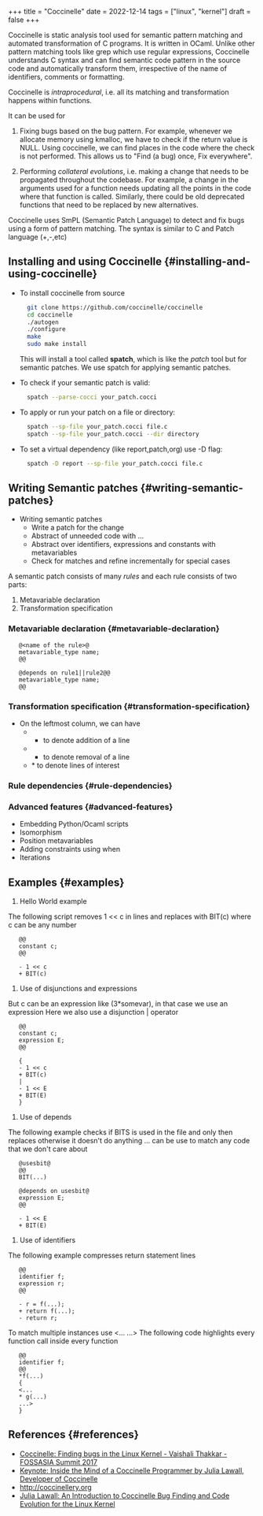 +++
title = "Coccinelle"
date = 2022-12-14
tags = ["linux", "kernel"]
draft = false
+++

Coccinelle is static analysis tool used for semantic pattern matching and automated transformation of C programs.
It is written in OCaml.
Unlike other pattern matching tools like grep which use regular expressions, Coccinelle understands C syntax and
can find semantic code pattern in the source code and automatically transform them, irrespective of the name of identifiers, comments or formatting.

Coccinelle is _intraprocedural_, i.e. all its matching and transformation happens within functions.

It can be used for

1.  Fixing bugs based on the bug pattern. For example, whenever we allocate memory using kmalloc, we have to check if the return value is NULL.
    Using coccinelle, we can find places in the code where the check is not performed.
    This allows us to "Find (a bug) once, Fix everywhere".

2.  Performing _collateral evolutions_, i.e. making a change that needs to be propagated throughout the codebase.
    For example, a change in the arguments used for a function needs updating all the points in the code where that function is called.
    Similarly, there could be old deprecated functions that need to be replaced by new alternatives.

Coccinelle uses SmPL (Semantic Patch Language) to detect and fix bugs using a form of pattern matching.
The syntax is similar to C and Patch language (+,-,etc)


## Installing and using Coccinelle {#installing-and-using-coccinelle}

-   To install coccinelle from source

    ```bash
      git clone https://github.com/coccinelle/coccinelle
      cd coccinelle
      ./autogen
      ./configure
      make
      sudo make install
    ```

    This will install a tool called **spatch**, which is like the _patch_ tool but for semantic patches.
    We use spatch for applying semantic patches.

-   To check if your semantic patch is valid:

    ```bash
      spatch --parse-cocci your_patch.cocci
    ```

-   To apply or run your patch on a file or directory:

    ```bash
      spatch --sp-file your_patch.cocci file.c
      spatch --sp-file your_patch.cocci --dir directory
    ```

-   To set a virtual dependency (like report,patch,org) use -D flag:

    ```bash
      spatch -D report --sp-file your_patch.cocci file.c
    ```


## Writing Semantic patches {#writing-semantic-patches}

-   Writing semantic patches
    -   Write a patch for the change
    -   Abstract of unneeded code with ...
    -   Abstract over identifiers, expressions and constants with metavariables
    -   Check for matches and refine incrementally for special cases

A semantic patch consists of many _rules_ and each rule consists of two parts:

1.  Metavariable declaration
2.  Transformation specification


### Metavariable declaration {#metavariable-declaration}

```Coccinelle
   @<name of the rule>@
   metavariable_type name;
   @@

   @depends on rule1||rule2@@
   metavariable_type name;
   @@
```


### Transformation specification {#transformation-specification}

-   On the leftmost column, we can have
    -   + to denote addition of a line
    -   - to denote removal of a line
    -   \* to denote lines of interest


### Rule dependencies {#rule-dependencies}


### Advanced features {#advanced-features}

-   Embedding Python/Ocaml scripts
-   Isomorphism
-   Position metavariables
-   Adding constraints using when
-   Iterations


## Examples {#examples}

1.  Hello World example

The following script removes 1 &lt;&lt; c in lines and replaces with BIT(c) where c
can be any number

```Coccinelle
   @@
   constant c;
   @@

   - 1 << c
   + BIT(c)
```

1.  Use of disjunctions and expressions

But c can be an expression like (3\*somevar), in that case we use an expression
Here we also use a disjunction | operator

```Coccinelle
   @@
   constant c;
   expression E;
   @@

   {
   - 1 << c
   + BIT(c)
   |
   - 1 << E
   + BIT(E)
   }
```

1.  Use of depends

The following example checks if BITS is used in the file and only then replaces
otherwise it doesn't do anything
... can be use to match any code that we don't care about

```Coccinelle
   @usesbit@
   @@
   BIT(...)

   @depends on usesbit@
   expression E;
   @@

   - 1 << E
   + BIT(E)
```

1.  Use of identifiers

The following example compresses return statement lines

```Coccinelle
   @@
   identifier f;
   expression r;
   @@

   - r = f(...);
   + return f(...);
   - return r;
```

To match multiple instances use &lt;... ...&gt;
The following code highlights every function call inside every function

```Coccinelle
   @@
   identifier f;
   @@
   *f(...)
   {
   <...
   * g(...)
   ...>
   }
```


## References {#references}

-   [Coccinelle: Finding bugs in the Linux Kernel - Vaishali Thakkar - FOSSASIA Summit 2017](https://www.youtube.com/watch?v=2sfJ9HNlU5w)
-   [Keynote: Inside the Mind of a Coccinelle Programmer by Julia Lawall, Developer of Coccinelle](https://www.youtube.com/watch?v=xA5FBvuCvMs)
-   <http://coccinellery.org>
-   [Julia Lawall: An Introduction to Coccinelle Bug Finding and Code Evolution for the Linux Kernel](https://www.youtube.com/watch?v=buZrNd6XkEw)
